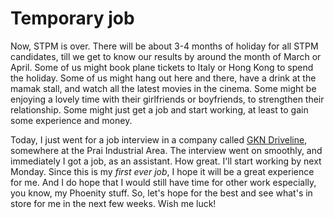 Temporary job
===

Now, STPM is over. There will be about 3-4 months of holiday for all STPM candidates, till we get to know our results by around the month of March or April. Some of us might book plane tickets to Italy or Hong Kong to spend the holiday. Some of us might hang out here and there, have a drink at the <span lang="ms" title="Indian Muslim">mamak</span> stall, and watch all the latest movies in the cinema. Some might be enjoying a lovely time with their girlfriends or boyfriends, to strengthen their relationship. Some might just get a job and start working, at least to gain some experience and money.

Today, I just went for a job interview in a company called [GKN Driveline](http://gknplc.com/), somewhere at the Prai Industrial Area. The interview went on smoothly, and immediately I got a job, as an assistant. How great. I'll start working by next Monday. Since this is my *first ever job*, I hope it will be a great experience for me. And I do hope that I would still have time for other work especially, you know, my Phoenity stuff. So, let's hope for the best and see what's in store for me in the next few weeks. Wish me luck!